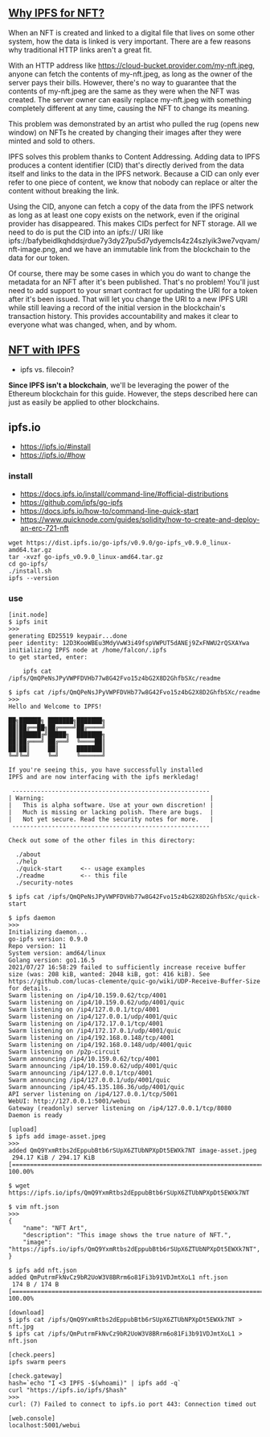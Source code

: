 ## [Why IPFS for NFT?](https://docs.ipfs.io/how-to/mint-nfts-with-ipfs/#how-ipfs-helps)

When an NFT is created and linked to a digital file that lives on some other system, how the data is linked is very important. There are a few reasons why traditional HTTP links aren't a great fit.

With an HTTP address like https://cloud-bucket.provider.com/my-nft.jpeg, anyone can fetch the contents of my-nft.jpeg, as long as the owner of the server pays their bills. However, there's no way to guarantee that the contents of my-nft.jpeg are the same as they were when the NFT was created. The server owner can easily replace my-nft.jpeg with something completely different at any time, causing the NFT to change its meaning.

This problem was demonstrated by an artist who pulled the rug (opens new window) on NFTs he created by changing their images after they were minted and sold to others.

IPFS solves this problem thanks to Content Addressing. Adding data to IPFS produces a content identifier (CID) that's directly derived from the data itself and links to the data in the IPFS network. Because a CID can only ever refer to one piece of content, we know that nobody can replace or alter the content without breaking the link.

Using the CID, anyone can fetch a copy of the data from the IPFS network as long as at least one copy exists on the network, even if the original provider has disappeared. This makes CIDs perfect for NFT storage. All we need to do is put the CID into an ipfs:// URI like ipfs://bafybeidlkqhddsjrdue7y3dy27pu5d7ydyemcls4z24szlyik3we7vqvam/nft-image.png, and we have an immutable link from the blockchain to the data for our token.

Of course, there may be some cases in which you do want to change the metadata for an NFT after it's been published. That's no problem! You'll just need to add support to your smart contract for updating the URI for a token after it's been issued. That will let you change the URI to a new IPFS URI while still leaving a record of the initial version in the blockchain's transaction history. This provides accountability and makes it clear to everyone what was changed, when, and by whom.

## [NFT with IPFS](https://docs.ipfs.io/how-to/mint-nfts-with-ipfs/#a-short-introduction-to-nfts)
- ipfs vs. filecoin?

**Since IPFS isn't a blockchain**, we'll be leveraging the power of the Ethereum blockchain for this guide. However, the steps described here can just as easily be applied to other blockchains.
## ipfs.io
- https://ipfs.io/#install
- https://ipfs.io/#how
### install
- https://docs.ipfs.io/install/command-line/#official-distributions
- https://github.com/ipfs/go-ipfs
- https://docs.ipfs.io/how-to/command-line-quick-start
- https://www.quicknode.com/guides/solidity/how-to-create-and-deploy-an-erc-721-nft
```
wget https://dist.ipfs.io/go-ipfs/v0.9.0/go-ipfs_v0.9.0_linux-amd64.tar.gz
tar -xvzf go-ipfs_v0.9.0_linux-amd64.tar.gz
cd go-ipfs/
./install.sh
ipfs --version
```
### use
```
[init.node]
$ ipfs init
>>>
generating ED25519 keypair...done
peer identity: 12D3KooWBEu3MdyVwW3i49fspVWPUT5dANEj9ZxFNWU2rQSXAYwa
initializing IPFS node at /home/falcon/.ipfs
to get started, enter:

	ipfs cat /ipfs/QmQPeNsJPyVWPFDVHb77w8G42Fvo15z4bG2X8D2GhfbSXc/readme

$ ipfs cat /ipfs/QmQPeNsJPyVWPFDVHb77w8G42Fvo15z4bG2X8D2GhfbSXc/readme
>>>
Hello and Welcome to IPFS!

██╗██████╗ ███████╗███████╗
██║██╔══██╗██╔════╝██╔════╝
██║██████╔╝█████╗  ███████╗
██║██╔═══╝ ██╔══╝  ╚════██║
██║██║     ██║     ███████║
╚═╝╚═╝     ╚═╝     ╚══════╝

If you're seeing this, you have successfully installed
IPFS and are now interfacing with the ipfs merkledag!

 -------------------------------------------------------
| Warning:                                              |
|   This is alpha software. Use at your own discretion! |
|   Much is missing or lacking polish. There are bugs.  |
|   Not yet secure. Read the security notes for more.   |
 -------------------------------------------------------

Check out some of the other files in this directory:

  ./about
  ./help
  ./quick-start     <-- usage examples
  ./readme          <-- this file
  ./security-notes

$ ipfs cat /ipfs/QmQPeNsJPyVWPFDVHb77w8G42Fvo15z4bG2X8D2GhfbSXc/quick-start

$ ipfs daemon
>>>
Initializing daemon...
go-ipfs version: 0.9.0
Repo version: 11
System version: amd64/linux
Golang version: go1.16.5
2021/07/27 16:58:29 failed to sufficiently increase receive buffer size (was: 208 kiB, wanted: 2048 kiB, got: 416 kiB). See https://github.com/lucas-clemente/quic-go/wiki/UDP-Receive-Buffer-Size for details.
Swarm listening on /ip4/10.159.0.62/tcp/4001
Swarm listening on /ip4/10.159.0.62/udp/4001/quic
Swarm listening on /ip4/127.0.0.1/tcp/4001
Swarm listening on /ip4/127.0.0.1/udp/4001/quic
Swarm listening on /ip4/172.17.0.1/tcp/4001
Swarm listening on /ip4/172.17.0.1/udp/4001/quic
Swarm listening on /ip4/192.168.0.148/tcp/4001
Swarm listening on /ip4/192.168.0.148/udp/4001/quic
Swarm listening on /p2p-circuit
Swarm announcing /ip4/10.159.0.62/tcp/4001
Swarm announcing /ip4/10.159.0.62/udp/4001/quic
Swarm announcing /ip4/127.0.0.1/tcp/4001
Swarm announcing /ip4/127.0.0.1/udp/4001/quic
Swarm announcing /ip4/45.135.186.36/udp/4001/quic
API server listening on /ip4/127.0.0.1/tcp/5001
WebUI: http://127.0.0.1:5001/webui
Gateway (readonly) server listening on /ip4/127.0.0.1/tcp/8080
Daemon is ready

[upload]
$ ipfs add image-asset.jpeg
>>>
added QmQ9YxmRtbs2dEppubBtb6rSUpX6ZTUbNPXpDt5EWXk7NT image-asset.jpeg
 294.17 KiB / 294.17 KiB [====================================================================================================================================================================================================] 100.00%
 
$ wget https://ipfs.io/ipfs/QmQ9YxmRtbs2dEppubBtb6rSUpX6ZTUbNPXpDt5EWXk7NT

$ vim nft.json
>>>
{
    "name": "NFT Art",
    "description": "This image shows the true nature of NFT.",
    "image": "https://ipfs.io/ipfs/QmQ9YxmRtbs2dEppubBtb6rSUpX6ZTUbNPXpDt5EWXk7NT",
}

$ ipfs add nft.json
added QmPutrmFkNvCz9bR2UoW3V8BRrm6o81Fi3b91VDJmtXoL1 nft.json
 174 B / 174 B [==============================================================================================================================================================================================================] 100.00%
 
[download]
$ ipfs cat /ipfs/QmQ9YxmRtbs2dEppubBtb6rSUpX6ZTUbNPXpDt5EWXk7NT > nft.jpg
$ ipfs cat /ipfs/QmPutrmFkNvCz9bR2UoW3V8BRrm6o81Fi3b91VDJmtXoL1 > nft.json

[check.peers]
ipfs swarm peers

[check.gateway]
hash=`echo "I <3 IPFS -$(whoami)" | ipfs add -q`
curl "https://ipfs.io/ipfs/$hash"
>>>
curl: (7) Failed to connect to ipfs.io port 443: Connection timed out

[web.console]
localhost:5001/webui

```
